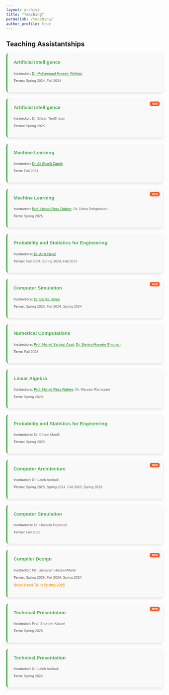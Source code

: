 ```yaml
---
layout: archive
title: "Teaching"
permalink: /teaching/
author_profile: true
---
```


## Teaching Assistantships

<div class="teaching-section">
  
  <div class="teach-card">
    <h4>Artificial Intelligence</h4>
    <p class="instructor"><strong>Instructor:</strong> <a href="https://scholar.google.com/citations?user=pRyJ6FkAAAAJ&hl=en" style="color: green">Dr. Mohammad Hossein Rohban</a></p>
    <p class="term"><strong>Terms:</strong> Spring 2024, Fall 2024</p>
  </div>

  <div class="teach-card">
    <div class="new-label">NEW</div>
    <h4>Artificial Intelligence</h4>
    <p class="instructor"><strong>Instructor:</strong> Dr. Ehsan TanGhatari</p>
    <p class="term"><strong>Terms:</strong> Spring 2025</p>
  </div>
  
  <div class="teach-card">
    <h4>Machine Learning</h4>
    <p class="instructor"><strong>Instructor:</strong> <a href="https://scholar.google.com/citations?user=GbJMZLIAAAAJ&hl=en" style="color: green">Dr. Ali Sharifi Zarchi</a></p>
    <p class="term"><strong>Term:</strong> Fall 2024</p>
  </div>

  <div class="teach-card new">
    <div class="new-label">NEW</div>
    <h4>Machine Learning</h4>
    <p class="instructor"><strong>Instructor:</strong> <a href="https://scholar.google.com/citations?hl=en&user=rKDtrNgAAAAJ&view_op=list_works" style="color: green">Prof. Hamid Reza Rabiee</a>, Dr. Zahra Dehghanian</p>
    <p class="term"><strong>Term:</strong> Spring 2025</p>
  </div>

  <div class="teach-card">
    <h4>Probability and Statistics for Engineering</h4>
    <p class="instructor"><strong>Instructors:</strong><a href="https://scholar.google.com/citations?user=N_zYPC0AAAAJ&hl=en" style="color: green"> Dr. Amir Najafi </a></p>
    <p class="term"><strong>Terms:</strong> Fall 2024, Spring 2024, Fall 2023</p>
  </div>

  <div class="teach-card">
    <div class="new-label">NEW</div>
    <h4>Computer Simulation</h4>
    <p class="instructor"><strong>Instructors:</strong> <a href="https://scholar.google.com/citations?user=SVrMscYAAAAJ&hl=en" style="color: green"> Dr. Bardia Safaei </a></p>
    <p class="term"><strong>Terms:</strong> Spring 2025, Fall 2024, Spring 2024</p>
  </div>

  <div class="teach-card">
    <h4>Numerical Computations</h4>
    <p class="instructor"><strong>Instructors:</strong> <a href="https://scholar.google.com/citations?user=9OHC9AsAAAAJ&hl=en" style="color: green">Prof. Hamid Sarbazi-Azad</a>, <a href="https://scholar.google.com/citations?user=XAta_TgAAAAJ&hl=en" style="color: green">Dr. Samira Hossein Ghorban</a></p>
    <p class="term"><strong>Term:</strong> Fall 2023</p>
  </div>

  <div class="teach-card">
    <h4>Linear Algebra</h4>
    <p class="instructor"><strong>Instructors:</strong> <a href="https://scholar.google.com/citations?user=rKDtrNgAAAAJ&hl=en" style="color: green">Prof. Hamid Reza Rabiee</a>, Dr. Maryam Ramezani</p>
    <p class="term"><strong>Term:</strong> Spring 2023</p>
  </div>

  <div class="teach-card">
    <h4>Probability and Statistics for Engineering</h4>
    <p class="instructor"><strong>Instructors:</strong> Dr. Elham Monifi</p>
    <p class="term"><strong>Terms:</strong> Spring 2023</p>
  </div>

  <div class="teach-card">
    <div class="new-label">NEW</div>
    <h4>Computer Architecture</h4>
    <p class="instructor"><strong>Instructor:</strong> Dr. Laleh Arshadi</p>
    <p class="term"><strong>Terms:</strong> Spring 2025, Spring 2024, Fall 2023, Spring 2023</p>
  </div>

  <div class="teach-card">
    <h4>Computer Simulation</h4>
    <p class="instructor"><strong>Instructors:</strong> Dr. Hossein Peyvandi</p>
    <p class="term"><strong>Terms:</strong> Fall 2023</p>
  </div>

  <div class="teach-card">
    <div class="new-label">NEW</div>
    <h4>Compiler Design</h4>
    <p class="instructor"><strong>Instructor:</strong> Ms. Samaneh HosseinMardi</p>
    <p class="term"><strong>Terms:</strong> Spring 2025, Fall 2024, Spring 2024</p>
    <p class="role"><strong>Role:</strong> Head TA in Spring 2025</p>
  </div>

  <div class="teach-card">
    <div class="new-label">NEW</div>
    <h4>Technical Presentation</h4>
    <p class="instructor"><strong>Instructor:</strong> Prof. Shohreh Kasaei</p>
    <p class="term"><strong>Term:</strong> Spring 2025</p>
  </div>

  <div class="teach-card">
    <h4>Technical Presentation</h4>
    <p class="instructor"><strong>Instructor:</strong> Dr. Laleh Arshadi</p>
    <p class="term"><strong>Term:</strong> Spring 2024</p>
  </div>

</div>

<style>
  /* Teaching Section and Card Styles */
  .teaching-section {
    display: grid;
    grid-template-columns: repeat(auto-fill, minmax(250px, 1fr));
    gap: 20px;
    font-family: Arial, sans-serif;
  }
  .teach-card {
    background-color: #f9f9f9;
    border-radius: 8px;
    padding: 20px;
    box-shadow: 0 4px 8px rgba(0, 0, 0, 0.1);
    border-left: 4px solid #4CAF50;
    transition: transform 0.3s ease, background-color 0.3s ease, box-shadow 0.3s ease;
    position: relative;
  }
  .teach-card:hover {
    transform: translateY(-5px) scale(1.02);
    background-color: #e8f5e9;
    box-shadow: 0 8px 16px rgba(0, 0, 0, 0.2);
  }

  /* Title of each course */
  .teach-card h4 {
    color: #4CAF50;
    margin-top: 0;
    font-size: 1.1em;
  }

  /* Instructor and term styles */
  .teach-card .instructor, .teach-card .term {
    font-size: 0.8em; 
    color: #666;
  }

  /* New label styles */
  .new-label {
    position: absolute;
    top: 10px;
    right: 10px;
    background: #ff5722;
    color: white;
    font-size: 0.6em;
    font-weight: bold;
    padding: 2px 6px;
    border-radius: 5px;
  }

  /* New label blinking effect */
  @keyframes blink {
    0% { opacity: 1; }
    50% { opacity: 0.3; }
    100% { opacity: 1; }
  }

  .new-label {
    animation: blink 3s infinite;
  }

  .role {
  color: #ff9800;
  font-weight: bold;
  font-size: 0.85em;
}

</style>
